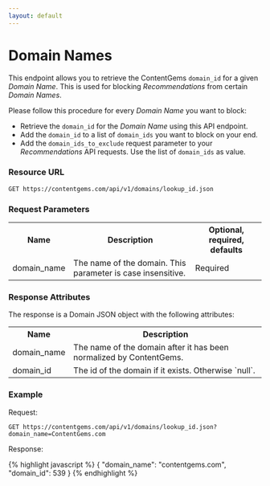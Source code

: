 ```yaml
---
layout: default
---
```


# Domain Names

This endpoint allows you to retrieve the ContentGems `domain_id` for a given *Domain Name*. This is used for blocking *Recommendations* from certain *Domain Names*.

Please follow this procedure for every *Domain Name* you want to block:

* Retrieve the `domain_id` for the *Domain Name* using this API endpoint.
* Add the `domain_id` to a list of `domain_ids` you want to block on your end.
* Add the `domain_ids_to_exclude` request parameter to your *Recommendations* API requests. Use the list of `domain_ids` as value.

### Resource URL

`GET https://contentgems.com/api/v1/domains/lookup_id.json`

### Request Parameters

<table>
  <tr>
    <th>Name</th><th>Description</th><th>Optional, required, defaults</th>
  </tr>
  <tr>
    <td>domain_name</td><td>The name of the domain. This parameter is case insensitive.</td><td>Required</td>
  </tr>
</table>

### Response Attributes

The response is a Domain JSON object with the following attributes:

<table>
  <tr>
    <th>Name</th><th>Description</th>
  </tr>
  <tr>
    <td>domain_name</td><td>The name of the domain after it has been normalized by ContentGems.</td>
  </tr>
  <tr>
    <td>domain_id</td><td>The id of the domain if it exists. Otherwise `null`.</td>
  </tr>
</table>

### Example

Request:

`GET https://contentgems.com/api/v1/domains/lookup_id.json?domain_name=ContentGems.com`

Response:

{% highlight javascript %}
{
  "domain_name": "contentgems.com",
  "domain_id": 539
}
{% endhighlight %}
